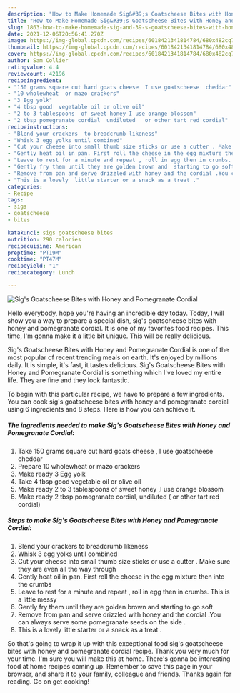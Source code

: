 ```yaml
---
description: "How to Make Homemade Sig&#39;s Goatscheese Bites with Honey and Pomegranate Cordial"
title: "How to Make Homemade Sig&#39;s Goatscheese Bites with Honey and Pomegranate Cordial"
slug: 1863-how-to-make-homemade-sig-and-39-s-goatscheese-bites-with-honey-and-pomegranate-cordial
date: 2021-12-06T20:56:41.270Z
image: https://img-global.cpcdn.com/recipes/6018421341814784/680x482cq70/sigs-goatscheese-bites-with-honey-and-pomegranate-cordial-recipe-main-photo.jpg
thumbnail: https://img-global.cpcdn.com/recipes/6018421341814784/680x482cq70/sigs-goatscheese-bites-with-honey-and-pomegranate-cordial-recipe-main-photo.jpg
cover: https://img-global.cpcdn.com/recipes/6018421341814784/680x482cq70/sigs-goatscheese-bites-with-honey-and-pomegranate-cordial-recipe-main-photo.jpg
author: Sam Collier
ratingvalue: 4.4
reviewcount: 42196
recipeingredient:
- "150 grams square cut hard goats cheese  I use goatscheese  cheddar"
- "10 wholewheat  or mazo crackers"
- "3 Egg yolk"
- "4 tbsp good  vegetable oil or olive oil"
- "2 to 3 tablespoons  of sweet honey I use orange blossom"
- "2 tbsp pomegranate cordial  undiluted   or other tart red cordial"
recipeinstructions:
- "Blend your crackers  to breadcrumb likeness"
- "Whisk 3 egg yolks until combined"
- "Cut your cheese into small thumb size sticks or use a cutter . Make sure they are even all the way through"
- "Gently heat oil in pan. First roll the cheese in the egg mixture then into the crumbs"
- "Leave to rest for a minute and repeat , roll in egg then in crumbs.  This is a little messy"
- "Gently fry them until they are golden brown and  starting to go soft"
- "Remove from pan and serve drizzled with honey and the cordial .You can always serve some pomegranate  seeds on the side ."
- "This is a lovely  little starter or a snack as a treat ."
categories:
- Recipe
tags:
- sigs
- goatscheese
- bites

katakunci: sigs goatscheese bites 
nutrition: 290 calories
recipecuisine: American
preptime: "PT19M"
cooktime: "PT47M"
recipeyield: "1"
recipecategory: Lunch

---
```



![Sig's Goatscheese Bites with Honey and Pomegranate Cordial](https://img-global.cpcdn.com/recipes/6018421341814784/680x482cq70/sigs-goatscheese-bites-with-honey-and-pomegranate-cordial-recipe-main-photo.jpg)

Hello everybody, hope you're having an incredible day today. Today, I will show you a way to prepare a special dish, sig's goatscheese bites with honey and pomegranate cordial. It is one of my favorites food recipes. This time, I'm gonna make it a little bit unique. This will be really delicious.



Sig's Goatscheese Bites with Honey and Pomegranate Cordial is one of the most popular of recent trending meals on earth. It's enjoyed by millions daily. It is simple, it's fast, it tastes delicious. Sig's Goatscheese Bites with Honey and Pomegranate Cordial is something which I've loved my entire life. They are fine and they look fantastic.


To begin with this particular recipe, we have to prepare a few ingredients. You can cook sig's goatscheese bites with honey and pomegranate cordial using 6 ingredients and 8 steps. Here is how you can achieve it.

<!--inarticleads1-->

##### The ingredients needed to make Sig's Goatscheese Bites with Honey and Pomegranate Cordial:

1. Take 150 grams square cut hard goats cheese , I use goatscheese  cheddar
1. Prepare 10 wholewheat  or mazo crackers
1. Make ready 3 Egg yolk
1. Take 4 tbsp good  vegetable oil or olive oil
1. Make ready 2 to 3 tablespoons  of sweet honey ,I use orange blossom
1. Make ready 2 tbsp pomegranate cordial,  undiluted  ( or other tart red cordial)




<!--inarticleads2-->

##### Steps to make Sig's Goatscheese Bites with Honey and Pomegranate Cordial:

1. Blend your crackers  to breadcrumb likeness
1. Whisk 3 egg yolks until combined
1. Cut your cheese into small thumb size sticks or use a cutter . Make sure they are even all the way through
1. Gently heat oil in pan. First roll the cheese in the egg mixture then into the crumbs
1. Leave to rest for a minute and repeat , roll in egg then in crumbs.  This is a little messy
1. Gently fry them until they are golden brown and  starting to go soft
1. Remove from pan and serve drizzled with honey and the cordial .You can always serve some pomegranate  seeds on the side .
1. This is a lovely  little starter or a snack as a treat .




So that's going to wrap it up with this exceptional food sig's goatscheese bites with honey and pomegranate cordial recipe. Thank you very much for your time. I'm sure you will make this at home. There's gonna be interesting food at home recipes coming up. Remember to save this page in your browser, and share it to your family, colleague and friends. Thanks again for reading. Go on get cooking!

